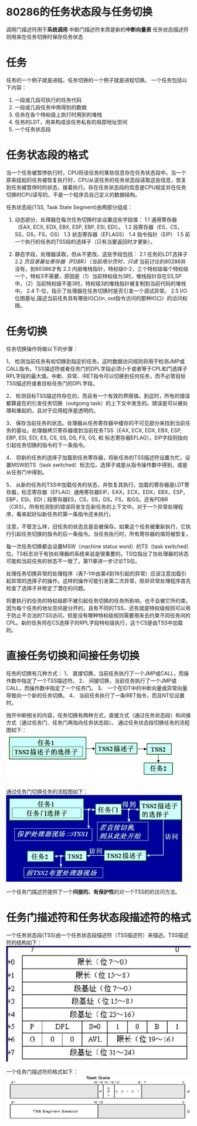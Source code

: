 # 80286的任务状态段与任务切换

调用门描述符用于**系统调用**
中断门描述符本质是新的**中断向量表**
任务状态描述符则用来在任务切换时保存任务状态

# 任务
任务的一个例子就是进程。任务切换的一个例子就是进程切换。
一个任务包括以下内容：
1. 一段或几段可执行的任务代码
2. 一段或几段任务中用得到的数据
3. 任务在各个特权级上执行时用到的堆栈
4. 任务的LDT，用来构成该任务私有的局部地址空间
5. 一个任务状态段

# 任务状态段的格式

当一个任务被暂停执行时，CPU将该任务的某些信息存在任务状态段中。当一个原来挂起的任务被恢复执行时，CPU从该任务的任务状态段读取这些信息，恢复到任务被暂停时的状态，接着执行。存在任务状态段的信息是CPU规定并在任务切换时CPU读写的，不是一个程序员自己定义的数据结构。

任务状态段(TSS, Task State Segment)由两部分组成：

1. 动态部分，处理器在每次任务切换时会设置这些字段值：
1.1 通用寄存器（EAX, ECX, EDX, EBX, ESP, EBP, ESI, EDI）。
1.2 段寄存器（ES，CS，SS，DS，FS，GS）
1.3 状态寄存器（EFLAGS）
1.4 指令指针（EIP）
1.5 前一个执行的任务的TSS段的选择子（只有当要返回时才更新）。

2. 静态字段，处理器读取，但从不更改。这些字段包括：
    2.1 任务的LDT选择子
2.2 _页目录基址寄存器（PDBR）（当启用分页时，只读_  当前讨论的80286并没有，到80386才有
2.3 内层堆栈指针，特权级0-2，三个特权级每个特权级一个，特权3不需要，原因是（1）当前特权级为3时，堆栈指针存在SS,SP中，（2）当前特权级不是3时，特权级3的堆栈指针被复制到当前代码的堆栈中。
2.4 T-位，指示了处理器在任务切换时是否引发一个调试异常。
2.5 I/O 位图基址,描述当前任务具有哪些IO口(in, out指令访问的那种IO口）的访问权限。

# 任务切换
任务切换操作将做以下的步骤：

1、  检测当前任务有权切换到指定的任务。这时数据访问规则将用于检测JMP或CALL指令。TSS描述符或者任务门的DPL字段必须小于或者等于CPL和门选择子RPL字段的最大值。中断、异常、IRET指令可以切换到任何任务，而不必管目标TSS描述符或者目标任务门的DPL字段。

2、  检测目标TSS描述符存在的，而且有一个有效的界限值。到这时，所有的错误都算是在的引发任务切换（outgoing task）的上下文中发生的。错误是可以被处理和重起的，且对于应用程序是透明的。

3、  保存当前任务的状态。处理器从任务寄存器中缓存的不可见部分来找到当前任务的基址。处理器拷贝寄存器值到当前任务TSS（EAX, ECX, EDX, EBX, ESP, EBP, ESI, EDI, ES, CS, SS, DS, FS, GS, 和 标志寄存器EFLAG）。EIP字段则指向引起任务切换的指令的下一条指令。

4、  将新的任务的选择子加载到任务寄存器，将新任务的TSS描述符设置为忙。设置MSW的TS（task switched）标志位。选择子或是从指令操作数中得到，或是从任务门中得到。

5、  从新的任务的TSS中加载任务的状态，并恢复其执行。加载的寄存器是LDT寄存器，标志寄存器（EFLAG）通用寄存器EIP，EAX，ECX，EDX，EBX，ESP，EBP，ESI，EDI；段寄存器ES，CS，SS，DS，FS，和GS。还有PDBR（CR3）。所有检测到的错误将发生在新任务的上下文中。对于一个异常处理程序，看来起好似新任务的第一条指令还未执行。

注意，不管怎么样，旧任务的状态总是会被保存。如果这个任务被重新执行，它执行引起任务切换的指令的后一条指令。当任务执行时，所有寄存器的值将被恢复。

每一次任务切换都会设置MSW（machine status word）的TS（task switched）位。TS标志对于有协处理器的系统来说是很重要的。TS位指出了协处理器的状态可能和当前任务的状态不一致了。第11章进一步讨论TS位。

处理任务切换异常的处理程序（表7-1中由第4到16引起的异常）应该注意加载引起异常的选择子的操作。这样的操作可能引发第二次异常，除非异常处理程序首先检查了选择子并修定了潜在的问题。

将要执行的任务的特权级即不被引起任务切换的任务所影响，也不会被它所约束。因为每个任务的地址空间是分开的，且有不同的TSS，还有就是特权级规则可以用于防止不合法的TSS访问，但是没有哪种特权级规则需要用来去约束不同任务间的CPL。新的任务将在CS选择子的RPL字段特权级执行，这个CS是由TSS中加载的。

# 直接任务切换和间接任务切换

任务的切换有几种方式：
1、  直接切换，当前任务执行了一个JMP或CALL，而操作数中指定了一个TSS描述符。
2、  间接切换，当前任务执行了一个JMP或CALL，而操作数中指定了一个任务门。
3、  一个在IDT中的中断向量或异常向量导致向一个新的任务切换。
4、  当前任务执行了一条IRET指令，而且NT位设置时。

抛开中断相关的内容，任务切换有两种方式，直接方式（通过任务状态段）和间接方式（通过任务门、任务门再指向任务状态段）。
通过任务状态段切换任务的流程图如下：
![](/assets/0_12861297341vSV.jpg)

通过任务门切换任务的流程图如下：
![](/assets/0_1286129769yZDS.jpg)


一个任务门描述符提供了一个**间接的、有保护性**的对一个TSS的的访问方法。


# 任务门描述符和任务状态段描述符的格式

一个任务状态段(TSS)由一个任务状态段描述符（TSS描述符）来描述。TSS描述符的结构如下：
![](/assets/TSS_Descriptor.png)

一个任务门描述符的格式如下：
![](/assets/task_gate_descriptor.png)